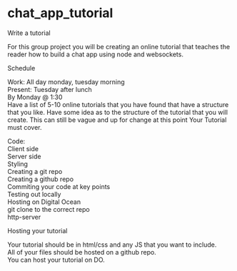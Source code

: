 chat_app_tutorial
=================
Write a tutorial

For this group project you will be creating an online tutorial that teaches the reader how to build a chat app using node and websockets.

Schedule

Work: All day monday, tuesday morning<br>
Present: Tuesday after lunch<br>
By Monday @ 1:30<br>
Have a list of 5-10 online tutorials that you have found that have a structure that you like.
Have some idea as to the structure of the tutorial that you will create. This can still be vague and up for change at this point
Your Tutorial must cover.

Code:<br>
Client side<br>
Server side<br>
Styling<br>
Creating a git repo<br>
Creating a github repo<br>
Commiting your code at key points<br>
Testing out locally<br>
Hosting on Digital Ocean<br>
git clone to the correct repo<br>
http-server<br>

Hosting your tutorial

Your tutorial should be in html/css and any JS that you want to include.<br>
All of your files should be hosted on a github repo.<br>
You can host your tutorial on DO.<br>
